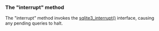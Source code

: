 ### The "interrupt" method


The "interrupt" method invokes the [sqlite3\_interrupt()](c3ref/interrupt.html) interface, causing
any pending queries to halt.

